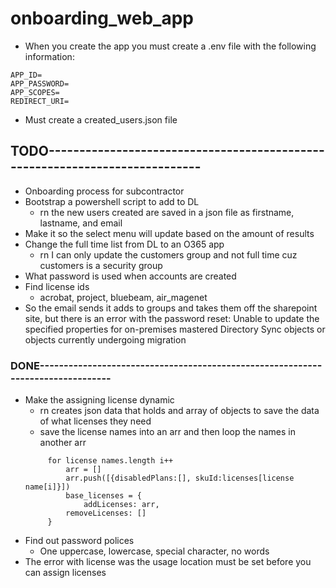 # onboarding_web_app
* When you create the app you must create a .env file with the following information:
```
APP_ID=
APP_PASSWORD=
APP_SCOPES=
REDIRECT_URI=
```

* Must create a created_users.json file
## TODO----------------------------------------------------------------------------
* Onboarding process for subcontractor
* Bootstrap a powershell script to add to DL
    * rn the new users created are saved in a json file as firstname, lastname, and
    email
* Make it so the select menu will update based on the amount of results
* Change the full time list from DL to an O365 app
    * rn I can only update the customers group and not full time cuz customers 
        is a security group
* What password is used when accounts are created
* Find license ids
    * acrobat, project, bluebeam, air_magenet
* So the email sends it adds to groups and takes them off the sharepoint site,
    but there is an error with the password reset: Unable to update 
    the specified properties for on-premises mastered Directory Sync objects or 
    objects currently undergoing migration

### DONE--------------------------------------------------------------------------------

* Make the assigning license dynamic
    * rn creates json data that holds and array of objects to save the 
        data of what licenses they need
   * save the license names into an arr and then loop the names in another arr
   ```
        for license names.length i++
            arr = []
            arr.push([{disabledPlans:[], skuId:licenses[license name[i]}])
            base_licenses = {
                addLicenses: arr,
            removeLicenses: []
        }
  ```
* Find out password polices
    * One uppercase, lowercase, special character, no words
* The error with license was the usage location must be set before 
    you can assign licenses
     